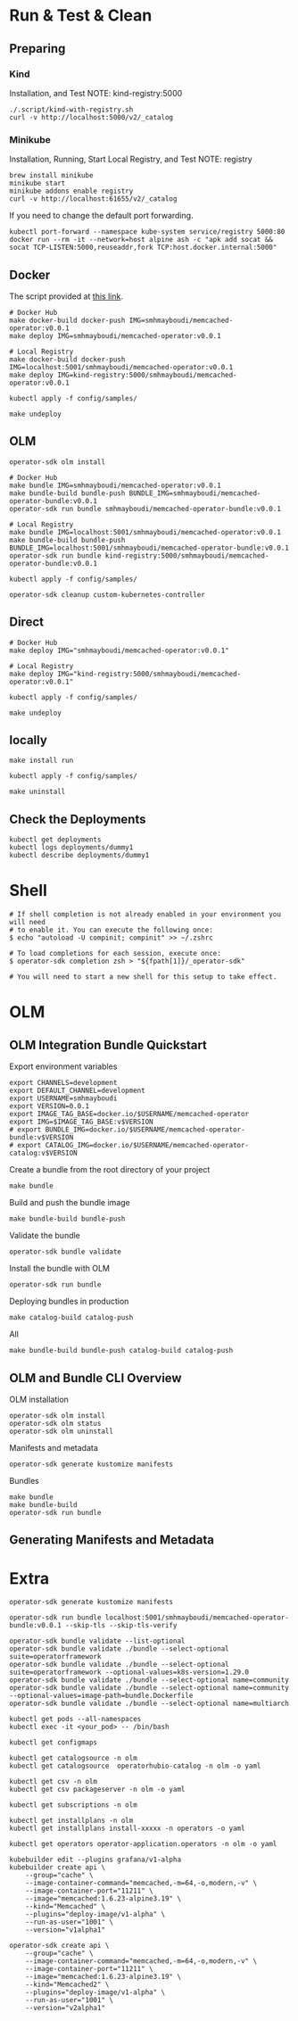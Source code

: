 # Run & Test & Clean

## Preparing

### Kind

Installation, and Test
NOTE: kind-registry:5000

```shell
./.script/kind-with-registry.sh
curl -v http://localhost:5000/v2/_catalog
```

### Minikube

Installation, Running, Start Local Registry, and Test
NOTE: registry

```shell
brew install minikube
minikube start
minikube addons enable registry
curl -v http://localhost:61655/v2/_catalog
```

If you need to change the default port forwarding.

```shell
kubectl port-forward --namespace kube-system service/registry 5000:80
docker run --rm -it --network=host alpine ash -c "apk add socat && socat TCP-LISTEN:5000,reuseaddr,fork TCP:host.docker.internal:5000"

```

## Docker

The script provided at [this link](https://kind.sigs.k8s.io/docs/user/local-registry/).

```shell
# Docker Hub
make docker-build docker-push IMG=smhmayboudi/memcached-operator:v0.0.1
make deploy IMG=smhmayboudi/memcached-operator:v0.0.1

# Local Registry
make docker-build docker-push IMG=localhost:5001/smhmayboudi/memcached-operator:v0.0.1
make deploy IMG=kind-registry:5000/smhmayboudi/memcached-operator:v0.0.1

kubectl apply -f config/samples/

make undeploy
```

## OLM

```shell
operator-sdk olm install

# Docker Hub
make bundle IMG=smhmayboudi/memcached-operator:v0.0.1
make bundle-build bundle-push BUNDLE_IMG=smhmayboudi/memcached-operator-bundle:v0.0.1
operator-sdk run bundle smhmayboudi/memcached-operator-bundle:v0.0.1

# Local Registry
make bundle IMG=localhost:5001/smhmayboudi/memcached-operator:v0.0.1
make bundle-build bundle-push BUNDLE_IMG=localhost:5001/smhmayboudi/memcached-operator-bundle:v0.0.1
operator-sdk run bundle kind-registry:5000/smhmayboudi/memcached-operator-bundle:v0.0.1

kubectl apply -f config/samples/

operator-sdk cleanup custom-kubernetes-controller
```

## Direct

```shell
# Docker Hub
make deploy IMG="smhmayboudi/memcached-operator:v0.0.1"

# Local Registry
make deploy IMG="kind-registry:5000/smhmayboudi/memcached-operator:v0.0.1"

kubectl apply -f config/samples/

make undeploy
```

## locally

```shell
make install run

kubectl apply -f config/samples/

make uninstall
```

## Check the Deployments

```shell
kubectl get deployments
kubectl logs deployments/dummy1
kubectl describe deployments/dummy1
```

# Shell

```shell
# If shell completion is not already enabled in your environment you will need
# to enable it. You can execute the following once:
$ echo "autoload -U compinit; compinit" >> ~/.zshrc

# To load completions for each session, execute once:
$ operator-sdk completion zsh > "${fpath[1]}/_operator-sdk"

# You will need to start a new shell for this setup to take effect.
```

# OLM

## OLM Integration Bundle Quickstart

Export environment variables

```shell
export CHANNELS=development
export DEFAULT_CHANNEL=development
export USERNAME=smhmayboudi
export VERSION=0.0.1
export IMAGE_TAG_BASE=docker.io/$USERNAME/memcached-operator
export IMG=$IMAGE_TAG_BASE:v$VERSION
# export BUNDLE_IMG=docker.io/$USERNAME/memcached-operator-bundle:v$VERSION
# export CATALOG_IMG=docker.io/$USERNAME/memcached-operator-catalog:v$VERSION
```

Create a bundle from the root directory of your project

```shell
make bundle
```

Build and push the bundle image

```shell
make bundle-build bundle-push
```

Validate the bundle

```shell
operator-sdk bundle validate
```

Install the bundle with OLM

```shell
operator-sdk run bundle
```

Deploying bundles in production

```shell
make catalog-build catalog-push
```

All

```shell
make bundle-build bundle-push catalog-build catalog-push
```

## OLM and Bundle CLI Overview

OLM installation

```shell
operator-sdk olm install
operator-sdk olm status
operator-sdk olm uninstall
```

Manifests and metadata

```shell
operator-sdk generate kustomize manifests
```

Bundles

```shell
make bundle
make bundle-build
operator-sdk run bundle
```

## Generating Manifests and Metadata



# Extra

```shell
operator-sdk generate kustomize manifests

operator-sdk run bundle localhost:5001/smhmayboudi/memcached-operator-bundle:v0.0.1 --skip-tls --skip-tls-verify

operator-sdk bundle validate --list-optional
operator-sdk bundle validate ./bundle --select-optional suite=operatorframework 
operator-sdk bundle validate ./bundle --select-optional suite=operatorframework --optional-values=k8s-version=1.29.0
operator-sdk bundle validate ./bundle --select-optional name=community
operator-sdk bundle validate ./bundle --select-optional name=community --optional-values=image-path=bundle.Dockerfile
operator-sdk bundle validate ./bundle --select-optional name=multiarch
```

```shell
kubectl get pods --all-namespaces
kubectl exec -it <your_pod> -- /bin/bash

kubectl get configmaps
```

```shell
kubectl get catalogsource -n olm
kubectl get catalogsource  operatorhubio-catalog -n olm -o yaml

kubectl get csv -n olm
kubectl get csv packageserver -n olm -o yaml

kubectl get subscriptions -n olm

kubectl get installplans -n olm
kubectl get installplans install-xxxxx -n operators -o yaml

kubectl get operators operator-application.operators -n olm -o yaml
```

```shell
kubebuilder edit --plugins grafana/v1-alpha
kubebuilder create api \
    --group="cache" \
    --image-container-command="memcached,-m=64,-o,modern,-v" \
    --image-container-port="11211" \
    --image="memcached:1.6.23-alpine3.19" \
    --kind="Memcached" \
    --plugins="deploy-image/v1-alpha" \
    --run-as-user="1001" \
    --version="v1alpha1"

operator-sdk create api \
    --group="cache" \
    --image-container-command="memcached,-m=64,-o,modern,-v" \
    --image-container-port="11211" \
    --image="memcached:1.6.23-alpine3.19" \
    --kind="Memcached2" \
    --plugins="deploy-image/v1-alpha" \
    --run-as-user="1001" \
    --version="v2alpha1"
```
